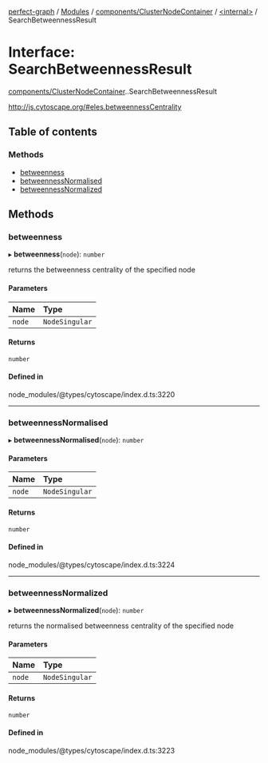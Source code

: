 [perfect-graph](../README.md) / [Modules](../modules.md) / [components/ClusterNodeContainer](../modules/components_ClusterNodeContainer.md) / [<internal\>](../modules/components_ClusterNodeContainer._internal_.md) / SearchBetweennessResult

# Interface: SearchBetweennessResult

[components/ClusterNodeContainer](../modules/components_ClusterNodeContainer.md).[<internal>](../modules/components_ClusterNodeContainer._internal_.md).SearchBetweennessResult

http://js.cytoscape.org/#eles.betweennessCentrality

## Table of contents

### Methods

- [betweenness](components_ClusterNodeContainer._internal_.SearchBetweennessResult.md#betweenness)
- [betweennessNormalised](components_ClusterNodeContainer._internal_.SearchBetweennessResult.md#betweennessnormalised)
- [betweennessNormalized](components_ClusterNodeContainer._internal_.SearchBetweennessResult.md#betweennessnormalized)

## Methods

### betweenness

▸ **betweenness**(`node`): `number`

returns the betweenness centrality of the specified node

#### Parameters

| Name | Type |
| :------ | :------ |
| `node` | `NodeSingular` |

#### Returns

`number`

#### Defined in

node_modules/@types/cytoscape/index.d.ts:3220

___

### betweennessNormalised

▸ **betweennessNormalised**(`node`): `number`

#### Parameters

| Name | Type |
| :------ | :------ |
| `node` | `NodeSingular` |

#### Returns

`number`

#### Defined in

node_modules/@types/cytoscape/index.d.ts:3224

___

### betweennessNormalized

▸ **betweennessNormalized**(`node`): `number`

returns the normalised betweenness centrality of the specified node

#### Parameters

| Name | Type |
| :------ | :------ |
| `node` | `NodeSingular` |

#### Returns

`number`

#### Defined in

node_modules/@types/cytoscape/index.d.ts:3223
